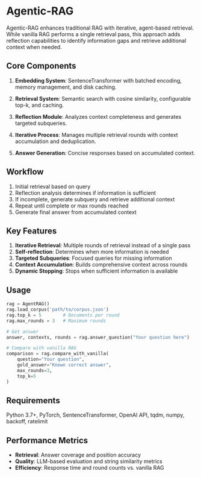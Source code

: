 # Agentic-RAG

Agentic-RAG enhances traditional RAG with iterative, agent-based retrieval. While vanilla RAG performs a single retrieval pass, this approach adds reflection capabilities to identify information gaps and retrieve additional context when needed.

## Core Components

1. **Embedding System**: SentenceTransformer with batched encoding, memory management, and disk caching.

2. **Retrieval System**: Semantic search with cosine similarity, configurable top-k, and caching.

3. **Reflection Module**: Analyzes context completeness and generates targeted subqueries.

4. **Iterative Process**: Manages multiple retrieval rounds with context accumulation and deduplication.

5. **Answer Generation**: Concise responses based on accumulated context.

## Workflow

1. Initial retrieval based on query
2. Reflection analysis determines if information is sufficient
3. If incomplete, generate subquery and retrieve additional context
4. Repeat until complete or max rounds reached
5. Generate final answer from accumulated context

## Key Features

1. **Iterative Retrieval**: Multiple rounds of retrieval instead of a single pass
2. **Self-reflection**: Determines when more information is needed
3. **Targeted Subqueries**: Focused queries for missing information
4. **Context Accumulation**: Builds comprehensive context across rounds
5. **Dynamic Stopping**: Stops when sufficient information is available

## Usage

```python
rag = AgentRAG()
rag.load_corpus('path/to/corpus.json')
rag.top_k = 5        # Documents per round
rag.max_rounds = 3   # Maximum rounds

# Get answer
answer, contexts, rounds = rag.answer_question("Your question here")

# Compare with vanilla RAG
comparison = rag.compare_with_vanilla(
    question="Your question",
    gold_answer="Known correct answer",
    max_rounds=3,
    top_k=5
)
```

## Requirements

Python 3.7+, PyTorch, SentenceTransformer, OpenAI API, tqdm, numpy, backoff, ratelimit

## Performance Metrics

- **Retrieval**: Answer coverage and position accuracy
- **Quality**: LLM-based evaluation and string similarity metrics
- **Efficiency**: Response time and round counts vs. vanilla RAG 
